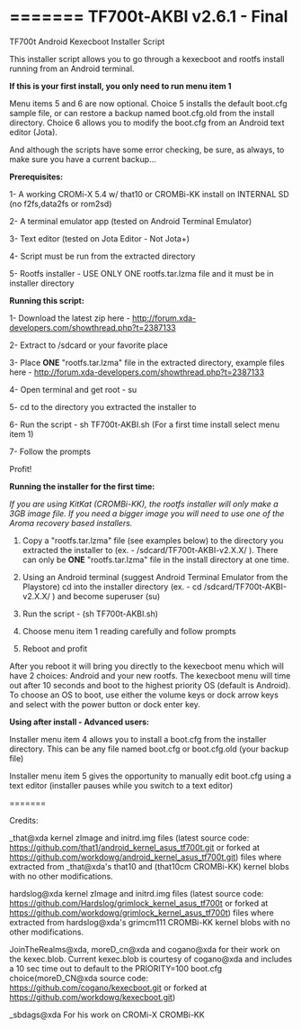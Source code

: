 
=======
TF700t-AKBI v2.6.1 - Final
===========

TF700t Android Kexecboot Installer Script

This installer script allows you to go through a kexecboot and
rootfs install running from an Android terminal. 

**If this is your first install, you only need to run menu item 1**

Menu items 5 and 6 are now optional. Choice 5 installs the default boot.cfg
 sample file, or can restore a backup named boot.cfg.old from the install
 directory. Choice 6 allows you to modify the boot.cfg
 from an Android text editor (Jota).

And although the scripts have some error checking, be
 sure, as always, to make sure you have a current backup... 


**Prerequisites:**

1- A working CROMi-X 5.4 w/ that10 or CROMBi-KK install
 on INTERNAL SD (no f2fs,data2fs or rom2sd)

2- A terminal emulator app (tested on Android Terminal Emulator)

3- Text editor (tested on Jota Editor - Not Jota+)

4- Script must be run from the extracted directory

5- Rootfs installer - USE ONLY ONE rootfs.tar.lzma file and
 it must be in installer directory


**Running this script:**

1- Download the latest zip here - http://forum.xda-developers.com/showthread.php?t=2387133

2- Extract to /sdcard or your favorite place

3- Place **ONE** "rootfs.tar.lzma" file in the extracted directory, example files here - http://forum.xda-developers.com/showthread.php?t=2387133

4- Open terminal and get root - su

5- cd to the directory you extracted the installer to

6- Run the script - sh TF700t-AKBI.sh (For a first time install select menu item 1)

7- Follow the prompts

Profit!

**Running the installer for the first time:**

*If you are using KitKat (CROMBi-KK), the rootfs installer will only make a 3GB image file. If you need a bigger image you will need to use one of the Aroma recovery based installers.*

1) Copy a "rootfs.tar.lzma" file (see examples below) to the directory you extracted the
installer to (ex. - /sdcard/TF700t-AKBI-v2.X.X/ ). There can only be **ONE** "rootfs.tar.lzma" file in the install directory at one time.

2) Using an Android terminal (suggest Android Terminal Emulator from the Playstore)
cd into the installer directory (ex. - cd /sdcard/TF700t-AKBI-v2.X.X/ ) and become superuser (su)

3) Run the script - (sh TF700t-AKBI.sh)

4) Choose menu item 1 reading carefully and follow prompts

5) Reboot and profit

After you reboot it will bring you directly to the kexecboot menu which will have 2 choices:
Android and your new rootfs. The kexecboot menu will time out after 10 seconds and boot to
the highest priority OS (default is Android). To choose an OS to boot, use either the volume
keys or dock arrow keys and select with the power button or dock enter key.


**Using after install - Advanced users:**

Installer menu item 4 allows you to install a boot.cfg from the installer directory. This can be any file named boot.cfg or boot.cfg.old (your backup file)

Installer menu item 5 gives the opportunity to manually edit boot.cfg using a text editor (installer pauses while you switch to a text editor)

=======

Credits:

_that@xda kernel zImage and initrd.img files (latest source code: https://github.com/that1/android_kernel_asus_tf700t.git or forked at https://github.com/workdowg/android_kernel_asus_tf700t.git) files where extracted from _that@xda's that10 and (that10cm CROMBi-KK) kernel blobs with no other modifications.

hardslog@xda kernel zImage and initrd.img files (latest source code: https://github.com/Hardslog/grimlock_kernel_asus_tf700t or forked at https://github.com/workdowg/grimlock_kernel_asus_tf700t) files where extracted from hardslog@xda's grimcm111 CROMBi-KK kernel blobs with no other modifications.

JoinTheRealms@xda, moreD_cn@xda and cogano@xda for their work on the kexec.blob. Current kexec.blob is courtesy of cogano@xda and includes a 10 sec time out to default to the PRIORITY=100 boot.cfg choice(moreD_CN@xda source code: https://github.com/cogano/kexecboot.git or forked at https://github.com/workdowg/kexecboot.git)

_sbdags@xda For his work on CROMi-X CROMBi-KK

